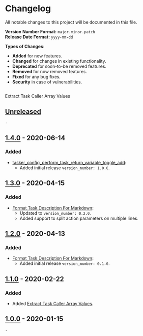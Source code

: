 # Changelog

All notable changes to this project will be documented in this file.

**Version Number Format:** `major.minor.patch`  
**Release Date Format:** `yyyy-mm-dd`  

**Types of Changes:**
- **Added** for new features.
- **Changed** for changes in existing functionality.
- **Deprecated** for soon-to-be removed features.
- **Removed** for now removed features.
- **Fixed** for any bug fixes.
- **Security** in case of vulnerabilities.
##
Extract Task Caller Array Values

## [Unreleased]

`-`


## [1.4.0] - 2020-06-14

### Added
- [tasker_config_perform_task_return_variable_toggle_add](tasker_config_perform_task_return_variable_toggle_add):
	- Added initial release `version_number: 1.0.0`.


## [1.3.0] - 2020-04-15

### Added
- [Format Task Description For Markdown](format_task_description_for_markdown):
	- Updated to `version_number: 0.2.0`.
	- Added support to split action parameters on multiple lines.


## [1.2.0] - 2020-04-13

### Added
- [Format Task Description For Markdown](format_task_description_for_markdown):
	- Added initial release `version_number: 0.1.0`.


## [1.1.0] - 2020-02-22

### Added
- Added [Extract Task Caller Array Values](extract_task_caller_array_values).


## [1.0.0] - 2020-01-15

`-`
##


[unreleased]: https://github.com/agnostic-apollo/Tasker-Random-Stuff/compare/v1.4.0...HEAD
[1.4.0]: https://github.com/agnostic-apollo/Tasker-Random-Stuff/compare/v1.3.0...v1.4.0
[1.3.0]: https://github.com/agnostic-apollo/Tasker-Random-Stuff/compare/v1.2.0...v1.3.0
[1.2.0]: https://github.com/agnostic-apollo/Tasker-Random-Stuff/compare/v1.1.0...v1.2.0
[1.1.0]: https://github.com/agnostic-apollo/Tasker-Random-Stuff/compare/v1.0.0...v1.1.0
[1.0.0]: https://github.com/agnostic-apollo/Tasker-Random-Stuff/releases
